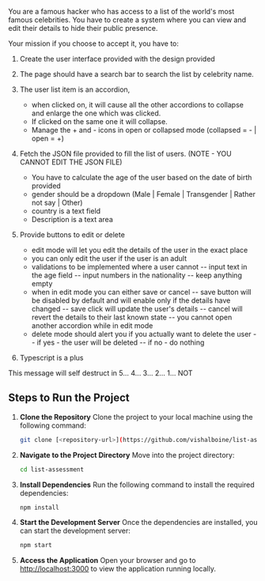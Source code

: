 You are a famous hacker who has access to a list of the world's most famous celebrities.
You have to create a system where you can view and edit their details to hide their public presence.

Your mission if you choose to accept it, you have to:

1. Create the user interface provided with the design provided

2. The page should have a search bar to search the list by celebrity name.

3. The user list item is an accordion,

   - when clicked on, it will cause all the other accordions to collapse and enlarge the one which was clicked.
   - If clicked on the same one it will collapse.
   - Manage the + and - icons in open or collapsed mode (collapsed = - | open = +)

4. Fetch the JSON file provided to fill the list of users. (NOTE - YOU CANNOT EDIT THE JSON FILE)

   - You have to calculate the age of the user based on the date of birth provided
   - gender should be a dropdown (Male | Female | Transgender | Rather not say | Other)
   - country is a text field
   - Description is a text area

5. Provide buttons to edit or delete

   - edit mode will let you edit the details of the user in the exact place
   - you can only edit the user if the user is an adult
   - validations to be implemented where a user cannot
     -- input text in the age field
     -- input numbers in the nationality
     -- keep anything empty
   - when in edit mode you can either save or cancel
     -- save button will be disabled by default and will enable only if the details have changed
     -- save click will update the user's details
     -- cancel will revert the details to their last known state
     -- you cannot open another accordion while in edit mode
   - delete mode should alert you if you actually want to delete the user
     -- if yes - the user will be deleted
     -- if no - do nothing

6. Typescript is a plus

This message will self destruct in 5... 4... 3... 2... 1... NOT

## Steps to Run the Project

1. **Clone the Repository**
   Clone the project to your local machine using the following command:

   ```bash
   git clone [<repository-url>](https://github.com/vishalboine/list-assessment.git)
   ```

2. **Navigate to the Project Directory**
   Move into the project directory:

   ```bash
   cd list-assessment
   ```

3. **Install Dependencies**
   Run the following command to install the required dependencies:

   ```bash
   npm install
   ```

4. **Start the Development Server**
   Once the dependencies are installed, you can start the development server:

   ```bash
   npm start
   ```

5. **Access the Application**
   Open your browser and go to [http://localhost:3000](http://localhost:3000) to view the application running locally.
